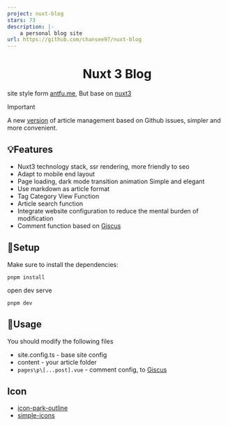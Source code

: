 ```yaml
---
project: nuxt-blog
stars: 73
description: |-
    a personal blog site
url: https://github.com/chansee97/nuxt-blog
---
```


<div align="center">
  <h1>Nuxt 3 Blog</h1>
</div>

site style form [antfu.me](https://antfu.me/), But base on [nuxt3](https://nuxt.com/)

> [!IMPORTANT]
> A new [version](https://github.com/chansee97/issue-nuxt-blog) of article management based on Github issues, simpler and more convenient.

## 💡Features

- Nuxt3 technology stack, ssr rendering, more friendly to seo
- Adapt to mobile end layout
- Page loading, dark mode transition animation Simple and elegant
- Use markdown as article format
- Tag Category View Function
- Article search function
- Integrate website configuration to reduce the mental burden of modification
- Comment function based on [Giscus](https://giscus.app/zh-CN)

## 🔎Setup
Make sure to install the dependencies:
```
pnpm install
```
open dev serve

```
pnpm dev
```

## 📖Usage

You should modify the following files

- site.config.ts - base site config
- content - your article folder
- `pages\p\[...post].vue` - comment config, to [Giscus](https://giscus.app/zh-CN)

## Icon
- [icon-park-outline](https://icones.js.org/collection/icon-park-outline)
- [simple-icons](https://icones.js.org/collection/simple-icons)

